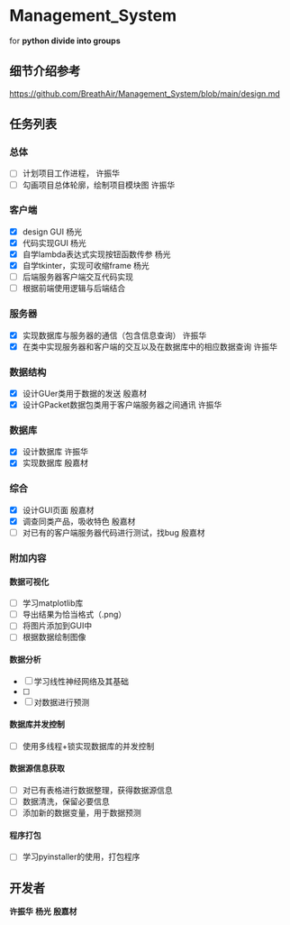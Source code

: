 # Management_System
for **python divide into groups**

## 细节介绍参考
https://github.com/BreathAir/Management_System/blob/main/design.md

## 任务列表
### 总体
- [ ] 计划项目工作进程， 许振华
- [ ] 勾画项目总体轮廓，绘制项目模块图 许振华

### 客户端
- [x] design GUI 杨光
- [x] 代码实现GUI 杨光
- [x] 自学lambda表达式实现按钮函数传参 杨光
- [x] 自学tkinter，实现可收缩frame 杨光
- [ ] 后端服务器客户端交互代码实现
- [ ] 根据前端使用逻辑与后端结合

### 服务器
- [x] 实现数据库与服务器的通信（包含信息查询） 许振华
- [x] 在类中实现服务器和客户端的交互以及在数据库中的相应数据查询 许振华

### 数据结构
- [x] 设计GUer类用于数据的发送 殷嘉材
- [x] 设计GPacket数据包类用于客户端服务器之间通讯 许振华

### 数据库
- [x] 设计数据库 许振华
- [x] 实现数据库 殷嘉材

### 综合
- [x] 设计GUI页面 殷嘉材
- [x] 调查同类产品，吸收特色 殷嘉材
- [ ] 对已有的客户端服务器代码进行测试，找bug 殷嘉材

### 附加内容
#### 数据可视化
- [ ] 学习matplotlib库
- [ ] 导出结果为恰当格式（.png）
- [ ] 将图片添加到GUI中
- [ ] 根据数据绘制图像
#### 数据分析 
- [ ] 学习线性神经网络及其基础
- [ ] 
- [ ] 对数据进行预测
#### 数据库并发控制
- [ ] 使用多线程+锁实现数据库的并发控制
#### 数据源信息获取
- [ ] 对已有表格进行数据整理，获得数据源信息
- [ ] 数据清洗，保留必要信息
- [ ] 添加新的数据变量，用于数据预测
#### 程序打包
- [ ] 学习pyinstaller的使用，打包程序

## 开发者
**许振华**
**杨光**
**殷嘉材**
